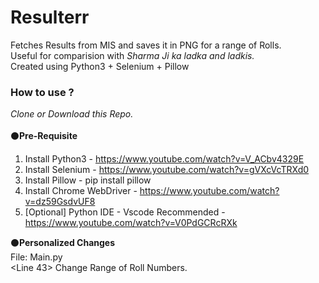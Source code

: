 # Resulterr
Fetches Results from MIS and saves it in PNG for a range of Rolls. <br>Useful for comparision with <i>Sharma Ji ka ladka and ladkis. </i><br>
Created using Python3 + Selenium + Pillow

<h3>How to use ? </h3>
 
 <i>Clone or Download this Repo. </i> <br><br>
⚫<b>Pre-Requisite </b>

1. Install Python3 - https://www.youtube.com/watch?v=V_ACbv4329E
2. Install Selenium - https://www.youtube.com/watch?v=gVXcVcTRXd0
3. Install Pillow - pip install pillow
4. Install Chrome WebDriver - https://www.youtube.com/watch?v=dz59GsdvUF8
5. [Optional] Python IDE - Vscode Recommended -https://www.youtube.com/watch?v=V0PdGCRcRXk 

⚫<b>Personalized Changes</b> <br>
File: Main.py <br>
<Line 43> Change Range of Roll Numbers.
